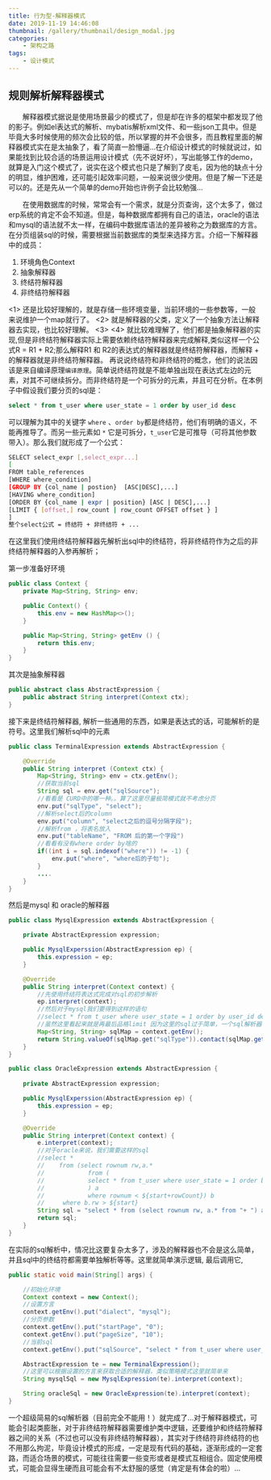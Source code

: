 ```yaml
---
title: 行为型-解释器模式
date: 2019-11-19 14:46:08
thumbnail: /gallery/thumbnail/design_modal.jpg
categories:
    - 架构之路
tags:
    - 设计模式
---
```


## 规则解析解释器模式

&emsp;&emsp;解释器模式据说是使用场景最少的模式了，但是却在许多的框架中都发现了他的影子。例如el表达式的解析、mybatis解析xml文件、和一些json工具中。但是毕竟大多时候使用的频次会比较的低，所以掌握的并不会很多，而且教程里面的解释器模式实在是太抽象了，看了简直一脸懵逼...在介绍设计模式的时候就说过，如果能找到比较合适的场景运用设计模式（先不说好坏），写出能够工作的demo，就算是入门这个模式了，说实在这个模式也只是了解到了皮毛，因为他的缺点十分的明显，维护困难，还可能引起效率问题，一般来说很少使用。但是了解一下还是可以的。还是先从一个简单的demo开始也许例子会比较勉强...

<!-- more -->

&emsp;&emsp;在使用数据库的时候，常常会有一个需求，就是分页查询，这个太多了，做过erp系统的肯定不会不知道。但是，每种数据库都拥有自己的语法，oracle的语法和mysql的语法就不太一样，在编码中数据库语法的差异被称之为数据库的方言。在分页组装sql的时候，需要根据当前数据库的类型来选择方言。介绍一下解释器中的成员：
1. 环境角色Context
2. 抽象解释器
3. 终结符解释器
4. 非终结符解释器

<1> 还是比较好理解的，就是存储一些环境变量，当前环境的一些参数等，一般来说维护一个map就行了。
<2> 就是解释器的父类，定义了一个抽象方法让解释器去实现，也比较好理解。
<3> <4> 就比较难理解了，他们都是抽象解释器的实现,但是非终结符解释器实际上需要依赖终结符解释器来完成解释,类似这样一个公式R = R1 + R2;那么解释R1 和 R2的表达式的解释器就是终结符解释器，而解释 + 的解释器就是非终结符解释器。
再说说终结符和非终结符的概念，他们的说法因该是来自编译原理`编译原理`。简单说终结符就是不能单独出现在表达式左边的元素，对其不可继续拆分。而非终结符是一个可拆分的元素，并且可在分析。在本例子中假设我们要分页的sql是：
``` sql
select * from t_user where user_state = 1 order by user_id desc
```
可以理解为其中的关键字 `where` 、`order by`都是终结符，他们有明确的语义，不能再推导了。而另一些元素如 `*` 它是可拆分，`t_user`它是可推导（可将其他参数带入）。那么我们就形成了一个公式：
``` bash
SELECT select_expr [,select_expr...]
[
FROM table_references
[WHERE where_condition]
[GROUP BY {col_name | postion}  [ASC|DESC],...]
[HAVING where_condition]
[ORDER BY {col_name | expr | position} [ASC | DESC],...]
[LIMIT { [offset,] row_count | row_count OFFSET offset } ]
]
整个select公式 = 终结符 + 非终结符 + ...
```
在这里我们使用终结符解释器先解析出sql中的终结符，将非终结符作为之后的非终结符解释器的入参再解析；

第一步准备好环境
``` java
public class Context {
    private Map<String, String> env;

    public Context() {
        this.env = new HashMap<>(); 
    }

    public Map<String, String> getEnv () {
        return this.env;
    }
}
```
其次是抽象解释器
``` java
public abstract class AbstractExpression {
    public abstract String interpret(Context ctx);
}
```
接下来是终结符解释器, 解析一些通用的东西，如果是表达式的话，可能解析的是符号。这里我们解析sql中的元素
``` java
public class TerminalExpression extends AbstractExpression {

    @Override
    public String interpret (Context ctx) {
        Map<String, String> env = ctx.getEnv();
        //获取当前sql
        String sql = env.get("sqlSource");
        //看看是 CURD中的哪一种。。算了这里尽量极简模式就不考虑分页
        env.put("sqlType", "select");
        //解析select后的column
        env.put("column", "select之后的逗号分隔字段");
        //解析from ，将表名放入
        env.put("tableName", "FROM 后的第一个字段")
        //看看有没有where order by啥的
        if((int i = sql.indexof("where")) != -1) {
            env.put("where", "where后的子句");
        }
        ....
    }
}
```

然后是mysql 和 oracle的解释器
``` java
public class MysqlExpression extends AbstractExpression {

    private AbstractExpression expression;

    public MysqlExperssion(AbstractExpression ep) {
        this.expression = ep;
    }

    @Override
    public String interpret(Context context) {
        //先使用终结符表达式完成对sql的初步解析
        ep.interpret(context);
        //然后对于mysql我们要得到这样的语句
        //select * from t_user where user_state = 1 order by user_id desc limit ${start}, ${rowCount}
        //虽然这里看起来就是再最后品格limit 因为这里的sql过于简单，一个sql解析器可不是这样就能完成的，我们通过上一步的解析构造mysql的分页sql NPE异常为了简化就不处理了, 假设下面的拼接是StringBuilder
        Map<String, String> sqlMap = context.getEnv();
        return String.valueOf(sqlMap.get("sqlType")).contact(sqlMap.get("column").contact("LIMIT").contact(sqlMap.get("startPage")).contact(",").contact(sqlMap.get("pageSize"));
    }
}

public class OracleExpression extends AbstractExpression {
    
    private AbstractExpression expression;

    public MysqlExperssion(AbstractExpression ep) {
        this.expression = ep;
    }

    @Override
    public String interpret(Context context) {
        e.interpret(context);
        //对于oracle来说，我们需要这样的sql
        //select *
        //    from (select rownum rw,a.*
        //            from (
        //            select * from t_user where user_state = 1 order by user_id desc
        //            ) a
        //            where rownum < ${start+rowCount}) b
        //     where b.rw > ${start}
        String sql = "select * from (select rownum rw, a.* from "+ ") a ..."；
        return sql; 
    }
}
```
在实际的sql解析中，情况比这要复杂太多了，涉及的解释器也不会是这么简单，并且sql中的终结符都需要单独解析等等。这里就简单演示逻辑, 最后调用它,
``` java
public static void main(String[] args) {

    //初始化环境
    Context context = new Context();
    //设置方言
    context.getEnv().put("dialect", "mysql");
    //分页参数
    context.getEnv().put("startPage", "0");
    context.getEnv().put("pageSize", "10");
    //当前sql
    context.getEnv().put("sqlSource", "select * from t_user where user_state = 1 order by user_id desc");

    AbstractExpression te = new TerminalExpression();
    //这里可以根据设置的方言来获取合适的解释器，类似策略模式这里就简单来
    String mysqlSql = new MysqlExpression(te).interpret(context);

    String oracleSql = new OracleExpression(te).interpret(context);
}
```

一个超级简易的sql解析器（目前完全不能用！）就完成了...对于解释器模式，可能会引起类膨胀，对于非终结符解释器需要维护类中逻辑，还要维护和终结符解释器之间的关系（不过也可以没有非终结符解释器），其实对于终结符非终结符的也不用那么拘泥，毕竟设计模式的形成，一定是现有代码的基础，逐渐形成的一定套路，而适合场景的模式，可能往往需要一些变形或者是模式互相组合。固定使用模式，可能会显得生硬而且可能会有不太舒服的感觉（肯定是有体会的啦）...